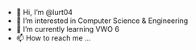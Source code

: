 - 👋 Hi, I’m @lurt04
- 👀 I’m interested in Computer Science & Engineering
- 🌱 I’m currently learning VWO 6
- 📫 How to reach me ...

<!---
lurt04/lurt04 is a ✨ special ✨ repository because its `README.md` (this file) appears on your GitHub profile.
You can click the Preview link to take a look at your changes.
--->
